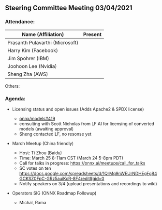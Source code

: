 ## Steering Committee Meeting 03/04/2021

### Attendance:

| Name (Affiliation)              | Present  |
| ------------------------------- | -------- |
| Prasanth Pulavarthi (Microsoft) |      |
| Harry Kim (Facebook)            |      |
| Jim Spohrer (IBM)               |      |
| Joohoon Lee (Nvidia)            |      |
| Sheng Zha (AWS)                 |      |

Others: 

### Agenda:

* Licensing status and open issues (Adds Apache2 & SPDX license)
    * [onnx/models#419](https://github.com/onnx/models/pull/419)
    * consulting with Scott Nicholas from LF AI for licensing of converted models (awaiting approval)
    * Sheng contacted LF, no resonse yet

* March Meetup (China friendly)
    * Host: Ti Zhou (Baidu)
    * Time: March 25 8-11am CST (March 24 5-8pm PDT)
    * Call for talks in progress: https://onnx.ai/meetups/call_for_talks
    * SC votes on ten https://docs.google.com/spreadsheets/d/1QrMq9nWEUrNDHEgFg84GCKSZ0FpC-GRz5auiKcR-8F4/edit#gid=0
    * Notify speakers on 3/4 (upload presentations and recordings to wiki)

* Operators SIG (ONNX Roadmap Followup)
    * Michal, Rama
